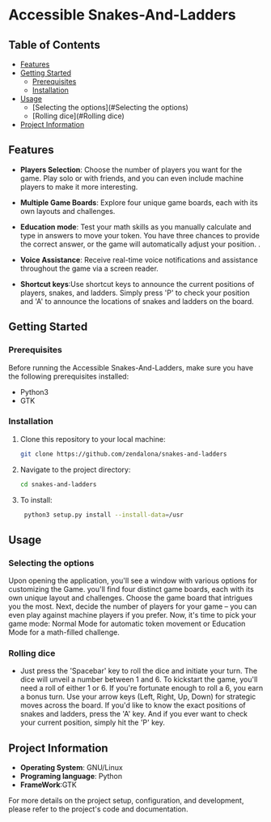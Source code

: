 # Accessible Snakes-And-Ladders





## Table of Contents

- [Features](#features)
- [Getting Started](#getting-started)
  - [Prerequisites](#prerequisites)
  - [Installation](#installation)
- [Usage](#usage)
  - [Selecting the options](#Selecting the options)
  - [Rolling dice](#Rolling dice)
 - [Project Information](#project-information)

## Features

- **Players Selection**: Choose the number of players you want for the game. Play solo or with friends, and you can even include machine players to make it more interesting.

- **Multiple Game Boards**: Explore four unique game boards, each with its own layouts and challenges.

- **Education mode**: Test your math skills as you manually calculate and type in answers to move your token. You have three chances to provide the correct answer, or the game will automatically adjust your position.
.
- **Voice Assistance**: Receive real-time voice notifications and assistance throughout the game via a screen reader.
- **Shortcut keys**:Use shortcut keys to announce the current positions of players, snakes, and ladders. Simply press 'P' to check your position and 'A' to announce the locations of snakes and ladders on the board.

## Getting Started

### Prerequisites

Before running the Accessible Snakes-And-Ladders, make sure you have the following prerequisites installed:

- Python3 
- GTK


### Installation

1. Clone this repository to your local machine:

   ```bash
   git clone https://github.com/zendalona/snakes-and-ladders
   ```

2. Navigate to the project directory:

   ```bash
   cd snakes-and-ladders
   ```

3. To install:
    ```bash
     python3 setup.py install --install-data=/usr
    ```



   



## Usage

### Selecting the options

Upon opening the application, you'll see a window with various options  for customizing the Game.
you'll find four distinct game boards, each with its own unique layout and challenges. Choose the game board that intrigues you the most.
 Next, decide the number of players for your game – you can even play against machine players if you prefer.
 Now, it's time to pick your game mode: Normal Mode for automatic token movement or Education Mode for a math-filled challenge. 

### Rolling dice
- Just press the 'Spacebar' key to roll the dice and initiate your turn. The dice will unveil a number between 1 and 6. To kickstart the game, you'll need a roll of either 1 or 6. If you're fortunate enough to roll a 6, you earn a bonus turn. Use your arrow keys (Left, Right, Up, Down) for strategic moves across the board. If you'd like to know the exact positions of snakes and ladders, press the 'A' key. And if you ever want to check your current position, simply hit the 'P' key. 







## Project Information

- **Operating System**: GNU/Linux
- **Programing language**: Python
- **FrameWork**:GTK

For more details on the project setup, configuration, and development, please refer to the project's code and documentation.


